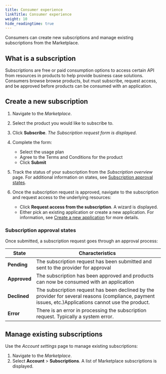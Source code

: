 ```yaml
---
title: Consumer experience
linkTitle: Consumer experience
weight: 10
hide_readingtime: true
---
```


Consumers can create new subscriptions and manage existing subscriptions from the Marketplace.

## What is a subscription

Subscriptions are free or paid consumption options to access certain API from resources in products to help provide business case solutions. Consumers browse browse products, but must subscribe, request access, and be approved before products can be consumed with an application.

## Create a new subscription

1. Navigate to the *Marketplace*.
2. Select the product you would like to subscribe to.
3. Click **Subscribe**. *The Subscription request form is displayed*.
4. Complete the form:

    * Select the usage plan
    * Agree to the Terms and Conditions for the product
    * Click **Submit**

5. Track the status of your subscription from the *Subscription overview* page. For additional information on states, see [Subscription approval states](#subsrcitopn-approval-states).
6. Once the subscription request is approved, navigate to the subscription and request access to the underlying resources:

    * Click **Request access from the subscription**. A wizard is displayed.
    * Either pick an existing application or create a new application. For information, see [Create a new application](/docs/manage_marketplace/consumer_experience/application_management#create-a-new-application) for more details.

### Subscription approval states

Once submitted, a subscription request goes through an approval process:

| State         | Characteristics                                                             |
|---------------|-----------------------------------------------------------------------------|
| **Pending**   | The subscription request has been submitted and sent to the provider for approval |
| **Approved**  | The subscription has been approved and products can now be consumed with an application |
| **Declined**  | The subscription request has been declined by the provider for several reasons (compliance, payment issues, etc.)Applications cannot use the product. |
| **Error**     | There is an error in processing the subscription request. Typically a system error. |

## Manage existing subscriptions

Use the *Account settings* page to manage existing subscriptions:

1. Navigate to the *Marketplace*.
2. Select **Account** > **Subscriptions**. A list of Marketplace subscriptions is displayed.

